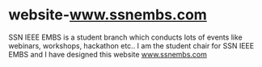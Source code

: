# website-www.ssnembs.com
SSN IEEE EMBS is a student branch which conducts lots of events like webinars, workshops, hackathon etc.. I am the student chair for SSN IEEE EMBS and I have designed this website www.ssnembs.com
